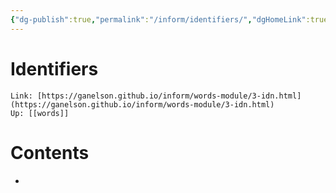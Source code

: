 ```yaml
---
{"dg-publish":true,"permalink":"/inform/identifiers/","dgHomeLink":true,"dgPassFrontmatter":false}
---
```


# Identifiers
```ad-info
Link: [https://ganelson.github.io/inform/words-module/3-idn.html](https://ganelson.github.io/inform/words-module/3-idn.html)
Up: [[words]]
```



# Contents
- 